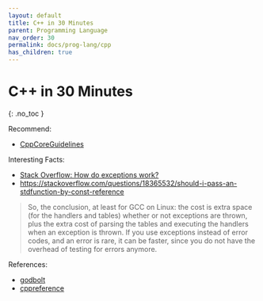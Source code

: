 ```yaml
---
layout: default
title: C++ in 30 Minutes
parent: Programming Language
nav_order: 30
permalink: docs/prog-lang/cpp
has_children: true
---
```


# C++ in 30 Minutes
{: .no_toc }

Recommend:

- [CppCoreGuidelines](http://isocpp.github.io/CppCoreGuidelines/CppCoreGuidelines)

Interesting Facts:

- [Stack Overflow: How do exceptions work?](https://stackoverflow.com/questions/307610/how-do-exceptions-work-behind-the-scenes-in-c)
- https://stackoverflow.com/questions/18365532/should-i-pass-an-stdfunction-by-const-reference

> So, the conclusion, at least for GCC on Linux: the cost is extra space (for the handlers and tables) whether or not exceptions are thrown, plus the extra cost of parsing the tables and executing the handlers when an exception is thrown. If you use exceptions instead of error codes, and an error is rare, it can be faster, since you do not have the overhead of testing for errors anymore.

References:

- [godbolt](https://godbolt.org)
- [cppreference](https://en.cppreference.com)

